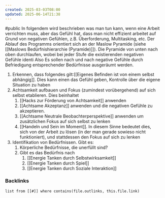 ```yaml
---
created: 2025-03-03T08:00
updated: 2025-06-14T21:38
---
```

#public 
In folgendem wird beschrieben was man tun kann, wenn eine Arbeit verrichten muss, aber das Gefühl hat, dass man nicht effizient arbeitet auf Grund von negativen Gefühlen, z.B. Überforderung, Multitasking, etc.  Der Ablauf des Programms orientiert sich an der Maslow Pyramide (siehe [[Maslows Bedürfnishierarchie (Pyramide)]]). Die Pyramide von unten nach oben durchlaufen, wobei bei jeder Stufe die existierenden negativen Gefühle identi
Also Es sollen nach und nach negative Gefühle durch Befriedigung entsprechender Bedürfnisse ausgeräumt werden. 


1. Erkennen, dass folgendes gilt:[[Eigenes Befinden ist von einem selbst abhängig]]. Dies kann einen das Gefühl geben, Kontrolle über die eigene Situation zu haben
2. Achtsamkeit aufbauen und Fokus (zumindest vorübergehend) auf sich selbst etablieren. Dies beinhaltet 
	1. [[Hacks zur Förderung von Achtsamkeit]] anwenden
	2. [[Achtsame Akzeptanz]] anwenden und die negativen Gefühle zu akzeptieren. 
	3. [[Achtsame Neutrale Beobachterperspektive]] anwenden um zusätzlichen Fokus auf sich selbst zu lenken
	4. [[Handeln und Sein im Moment]]. In diesem Sinne bedeutet dies, sich von der Arbeit zu lösen (in der man gerade sowieso nicht funktioniert), und stattdessen den Fokus auf sich zu lenken
3. Identifikation von Bedürfnissen. Gibt es:
	1. Körperliche Bedürfnisse, die unerfüllt sind?
	2. Gibt es das Bedürfnis nach
		1. [[Energie Tanken durch Selbstwirksamkeit]]
		2. [[Energie Tanken durch Spiel]]
		3. [[Energie Tanken durch Soziale Interaktion]]

### Backlinks
```dataview 
list from [[#]] where contains(file.outlinks, this.file.link)
```

